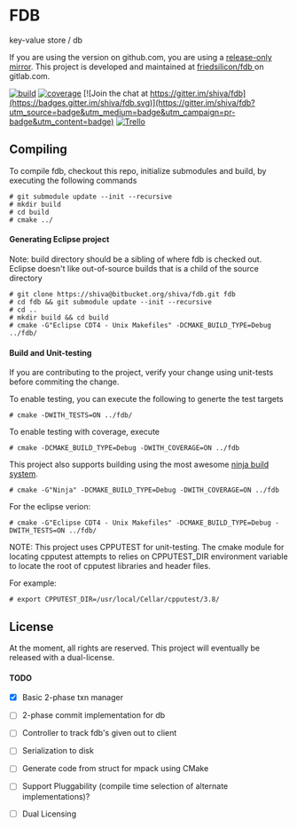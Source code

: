# FDB

key-value store / db 

If you are using the version on github.com, you are using a [release-only mirror](https://github.com/friedsilicon/fdb). This project is developed and maintained at [friedsilicon/fdb ](https://gitlab.com/friedsilicon/fdb) on gitlab.com.

[![build](https://gitlab.com/shivanand/fdb/badges/master/build.svg)](https://gitlab.com/shivanand/fdb/commits/master)
[![coverage](https://gitlab.com/shivanand/fdb/badges/master/coverage.svg?job=build)](https://shivanand.gitlab.io/fdb/coverage/)
[![Join the chat at https://gitter.im/shiva/fdb](https://badges.gitter.im/shiva/fdb.svg)](https://gitter.im/shiva/fdb?utm_source=badge&utm_medium=badge&utm_campaign=pr-badge&utm_content=badge)
[![Trello](http://res.cloudinary.com/shiva/image/upload/c_scale,w_80/v1478231913/trello-logo-blue_fy6esb.png)](https://trello.com/b/MmkbCOA2)

## Compiling

To compile fdb, checkout this repo, initialize submodules and build, by executing the following commands

    # git submodule update --init --recursive
    # mkdir build
    # cd build
    # cmake ../

#### Generating Eclipse project

Note: build directory should be a sibling of where fdb is checked out. Eclipse doesn't like out-of-source builds that is a child of the source directory

    # git clone https://shiva@bitbucket.org/shiva/fdb.git fdb
    # cd fdb && git submodule update --init --recursive
    # cd ..
    # mkdir build && cd build
    # cmake -G"Eclipse CDT4 - Unix Makefiles" -DCMAKE_BUILD_TYPE=Debug ../fdb/

#### Build and Unit-testing

If you are contributing to the project, verify your change using unit-tests before commiting the change.

To enable testing, you can execute the following to generte the test targets

    # cmake -DWITH_TESTS=ON ../fdb/

To enable testing with coverage, execute

    # cmake -DCMAKE_BUILD_TYPE=Debug -DWITH_COVERAGE=ON ../fdb

This project also supports building using the most awesome [ninja build system](https://ninja-build.org/).

    # cmake -G"Ninja" -DCMAKE_BUILD_TYPE=Debug -DWITH_COVERAGE=ON ../fdb

For the eclipse verion:

    # cmake -G"Eclipse CDT4 - Unix Makefiles" -DCMAKE_BUILD_TYPE=Debug -DWITH_TESTS=ON ../fdb/

NOTE: This project uses CPPUTEST for unit-testing. The cmake module for locating cpputest attempts to relies on CPPUTEST_DIR environment variable to locate the root of cpputest libraries and header files.

For example:

    # export CPPUTEST_DIR=/usr/local/Cellar/cpputest/3.8/

## License

At the moment, all rights are reserved. This project will eventually be released with a dual-license. 


#### TODO

  - [x] Basic 2-phase txn manager
  - [ ] 2-phase commit implementation for db
  - [ ] Controller to track fdb's given out to client
  - [ ] Serialization to disk
  - [ ] Generate code from struct for mpack using CMake
  - [ ] Support Pluggability (compile time selection of alternate implementations)?
  - [ ] Dual Licensing

